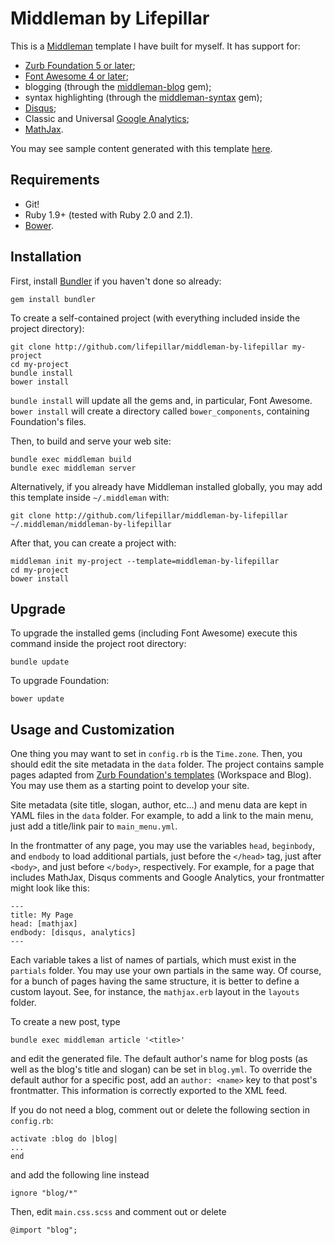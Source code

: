 # Middleman by Lifepillar

This is a [Middleman](http://middlemanapp.com) template I have built for myself.
It has support for:

- [Zurb Foundation 5 or later](http://foundation.zurb.com);
- [Font Awesome 4 or later](http://fortawesome.github.io/Font-Awesome/);
- blogging (through the [middleman-blog](https://github.com/middleman/middleman-blog) gem);
- syntax highlighting (through the [middleman-syntax](https://github.com/middleman/middleman-syntax) gem);
- [Disqus](http://disqus.com);
- Classic and Universal [Google Analytics](https://developers.google.com/analytics/devguides/collection/analyticsjs/);
- [MathJax](http://www.mathjax.org).

You may see sample content generated with this template [here](http://lifepillar.com/middleman-by-lifepillar).

## Requirements

- Git!
- Ruby 1.9+ (tested with Ruby 2.0 and 2.1).
- [Bower](http://bower.io).


## Installation

First, install [Bundler](http://bundler.io) if you haven't done so already:

    gem install bundler

To create a self-contained project (with everything included inside the project directory):

    git clone http://github.com/lifepillar/middleman-by-lifepillar my-project
    cd my-project
    bundle install
    bower install

`bundle install` will update all the gems and, in particular, Font Awesome.
`bower install` will create a directory called `bower_components`, containing Foundation's files.

Then, to build and serve your web site:

    bundle exec middleman build
    bundle exec middleman server

Alternatively, if you already have Middleman installed globally, you may add this template inside `~/.middleman` with:

    git clone http://github.com/lifepillar/middleman-by-lifepillar ~/.middleman/middleman-by-lifepillar

After that, you can create a project with:

    middleman init my-project --template=middleman-by-lifepillar
    cd my-project
    bower install


## Upgrade

To upgrade the installed gems (including Font Awesome) execute this command inside
the project root directory:

    bundle update

To upgrade Foundation:

    bower update


## Usage and Customization

One thing you may want to set in `config.rb` is the `Time.zone`. Then, you should edit the site metadata in the `data` folder. The project contains sample pages adapted from [Zurb Foundation's templates](http://foundation.zurb.com/templates.html) (Workspace and Blog). You may use them as a starting point to develop your site.

Site metadata (site title, slogan, author, etc…) and menu data are kept in YAML files in the `data` folder. For example, to add a link to the main menu, just add a title/link pair to `main_menu.yml`.

In the frontmatter of any page, you may use the variables `head`, `beginbody`, and `endbody`
to load additional partials, just before the `</head>` tag, just after `<body>`, and just before `</body>`, respectively.
For example, for a page that includes MathJax, Disqus comments and Google Analytics, your frontmatter might look like this:

    ---
    title: My Page
    head: [mathjax]
    endbody: [disqus, analytics]
    ---

Each variable takes a list of names of partials, which must exist in the `partials` folder. You may
use your own partials in the same way. Of course, for a bunch of pages having the same structure,
it is better to define a custom layout. See, for instance, the `mathjax.erb` layout in the `layouts` folder.


To create a new post, type

    bundle exec middleman article '<title>'

and edit the generated file. The default author's name for blog posts (as well as the blog's title and slogan) can be set in `blog.yml`. To override the default author for a specific post, add an `author: <name>` key to that post's frontmatter. This information is correctly exported to the XML feed.

If you do not need a blog, comment out or delete the following section in `config.rb`:

    activate :blog do |blog|
    ...
    end

and add the following line instead

    ignore "blog/*"

Then, edit `main.css.scss` and comment out or delete

    @import "blog";
